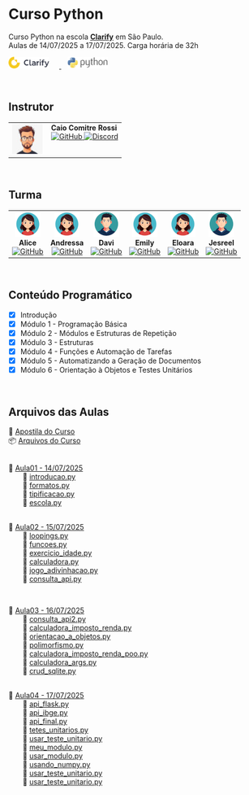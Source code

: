 # Curso Python

Curso Python na escola [**Clarify**](https://clarify.com.br) em São Paulo.  
Aulas de 14/07/2025 a 17/07/2025. Carga horária de 32h

<p align="left">
  <a href="https://clarify.com.br/" target="_blank" rel="noopener noreferrer">
  <img src="docs/img/logo-clarify.png" alt="Logo Clarify" width="80" style="margin-right: 20px;">
  </a>
  &nbsp;&nbsp;
  <a href="https://www.python.org/" target="_blank" rel="noopener noreferrer">
  <img src="docs/img/logo-python.jpg" alt="Logo Python" width="80"> 
  </a>
</p>

<br>


## Instrutor

<table>
  <tr>
    <td>
      <img src="docs/img/prof.jpg" alt="Foto do Instrutor" width="60">
    </td>
    <td style="vertical-align: top; padding-left: 10px;">
      <strong>Caio Comitre Rossi</strong><br>
      <a href="https://github.com/caioross">
        <img src="https://img.shields.io/badge/-GitHub-333333?style=flat&logo=github" alt="GitHub">
      </a>
      <a href="https://discord.com/login">
        <img  src="https://img.shields.io/discord/:serverId" alt="Discord"/>
      </a>
    </td>
  </tr>
</table>

<br>



## Turma

<table>
  <tr>
    <td align="center">
      <img src="docs/img/fem.png" alt="Foto Alice" width="50"><br>
      <strong>Alice</strong><br>
      <a href="https://github.com/alicegpierce">
        <img src="https://img.shields.io/badge/-GitHub-333333?style=flat&logo=github" alt="GitHub">
      </a>
    </td>
    <td align="center">
      <img src="docs/img/fem.png" alt="Foto Andressa" width="50"><br>
      <strong>Andressa</strong><br>
      <a href="https://github.com/Andressa202">
        <img src="https://img.shields.io/badge/-GitHub-333333?style=flat&logo=github" alt="GitHub">
      </a>
    </td>
    <td align="center">
      <img src="docs/img/masc.png" alt="Foto Davi" width="50"><br>
      <strong>Davi</strong><br>
      <a href="https://github.com/Davipereiraaz">
        <img src="https://img.shields.io/badge/-GitHub-333333?style=flat&logo=github" alt="GitHub">
      </a>
    </td>
    <td align="center">
      <img src="docs/img/fem.png" alt="Foto Emily" width="50"><br>
      <strong>Emily</strong><br>
      <a href="https://github.com/basiqly">
        <img src="https://img.shields.io/badge/-GitHub-333333?style=flat&logo=github" alt="GitHub">
      </a>
    </td>
    <td align="center">
      <img src="docs/img/fem.png" alt="Foto Eloara" width="50"><br>
      <strong>Eloara</strong><br>
      <a href="https://github.com/eloaranathane">
        <img src="https://img.shields.io/badge/-GitHub-333333?style=flat&logo=github" alt="GitHub">
      </a>
    </td>
    <td align="center">
      <img src="docs/img/masc.png" alt="Foto Jesreel" width="50"><br>
      <strong>Jesreel</strong><br>
      <a href="https://github.com/jesreel">
        <img src="https://img.shields.io/badge/-GitHub-333333?style=flat&logo=github" alt="GitHub">
      </a>
    </td>
  </tr>
</table>

<br>


## Conteúdo Programático
- [x] Introdução
- [x] Módulo 1 - Programação Básica
- [x] Módulo 2 - Módulos e Estruturas de Repetição
- [x] Módulo 3 - Estruturas
- [x] Módulo 4 - Funções e Automação de Tarefas
- [x] Módulo 5 - Automatizando a Geração de Documentos
- [x] Módulo 6 - Orientação à Objetos e Testes Unitários

<br>


## Arquivos das Aulas

📘 [Apostila do Curso](docs/ApostilaPython.pdf)  
📦 [Arquivos do Curso](docs/arquivos_curso_python.zip)  
<br>

📁 [Aula01 - 14/07/2025](aula01/)  
  📄 [introducao.py](aula01/introducao.py)  
  📄 [formatos.py](aula01/formatos.py)  
  📄 [tipificacao.py](aula01/tipificacao.py)  
  📄 [escola.py](aula01/escola.py)  
<br>

📁 [Aula02 - 15/07/2025](Aula02/)  
  📄 [loopings.py](aula02/loopings.py)  
  📄 [funcoes.py](aula02/funcoes.py)  
  📄 [exercicio_idade.py](aula02/exercicio_idade.py)  
  📄 [calculadora.py](aula02/calculadora.py)   
  📄 [jogo_adivinhacao.py](aula02/jogo_adivinhacao.py)   
  📄 [consulta_api.py](aula02/consulta_api.py)  
  
<br>

📁 [Aula03 - 16/07/2025](aula03/)  
  📄 [consulta_api2.py](aula03/consuta_api2.py)  
  📄 [calculadora_imposto_renda.py](aula03/calculadora_imposto_renda.py)    
  📄 [orientacao_a_objetos.py](aula03/orientacao_a_objetos.py)    
  📄 [polimorfismo.py](aula03/polimorfismo.py)   
  📄 [calculadora_imposto_renda_poo.py](aula03/calculadora_imposto_renda_poo.py)   
  📄 [calculadora_args.py](aula03/calculadora_args.py)    
  📄 [crud_sqlite.py](aula03/crud_sqlite.py)  
<br>

📁 [Aula04 - 17/07/2025](aula04/)  
  📄 [api_flask.py](aula04/api_flask.py)  
  📄 [api_ibge.py](aula04/api_ibge.py)    
  📄 [api_final.py](aula04/api_final.py)  
  📄 [tetes_unitarios.py](aula04/testes_unitarios.py)             
  📄 [usar_teste_unitario.py](aula04/usar_teste_unitario.py)  
  📄 [meu_modulo.py](aula04/meu_modulo.py)        
  📄 [usar_modulo.py](aula04/usar_modulo.py)       
  📄 [usando_numpy.py](aula04/usando_numpy.py)          
  📄 [usar_teste_unitario.py](aula04/usar_teste_unitario.py)         
  📄 [usar_teste_unitario.py](aula04/usar_teste_unitario.py)
  
  
    
